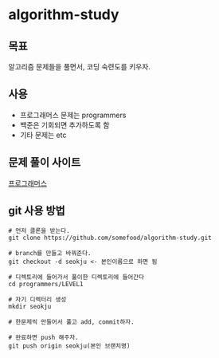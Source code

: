 # algorithm-study

## 목표
알고리즘 문제들을 풀면서, 코딩 숙련도를 키우자.

## 사용
- 프로그래머스 문제는 programmers
- 백준은 기회되면 추가하도록 함
- 기타 문제는 etc

## 문제 풀이 사이트
[프로그래머스](https://programmers.co.kr/learn/challenges?tab=all_challenges)

## git 사용 방법
```
# 먼저 클론을 받는다.
git clone https://github.com/somefood/algorithm-study.git

# branch를 만들고 바꿔준다.
git checkout -d seokju <- 본인이름으로 하면 됨

# 디렉토리에 들어가서 풀이한 디렉토리에 들어간다
cd programmers/LEVEL1

# 자기 디렉터리 생성
mkdir seokju

# 한문제씩 만들어서 풀고 add, commit하자.

# 완료하면 push 해주자.
git push origin seokju(본인 브랜치명)
```
